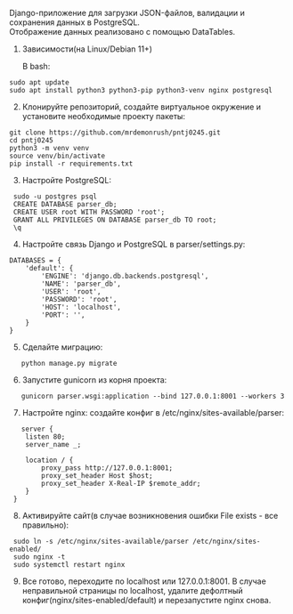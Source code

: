 Django-приложение для загрузки JSON-файлов, валидации и сохранения данных в PostgreSQL.  
Отображение данных реализовано с помощью DataTables.

1. Зависимости(на Linux/Debian 11+)

   В bash:
 ``` 
sudo apt update
sudo apt install python3 python3-pip python3-venv nginx postgresql
```
2. Клонируйте репозиторий, создайте виртуальное окружение и установите необходимые проекту пакеты:
```
git clone https://github.com/mrdemonrush/pntj0245.git
cd pntj0245
python3 -m venv venv
source venv/bin/activate
pip install -r requirements.txt
```
3. Настройте PostgreSQL:
```
 sudo -u postgres psql
 CREATE DATABASE parser_db;
 CREATE USER root WITH PASSWORD 'root';
 GRANT ALL PRIVILEGES ON DATABASE parser_db TO root;
 \q
```
4. Настройте связь Django и PostgreSQL в parser/settings.py:
```
DATABASES = {
    'default': {
        'ENGINE': 'django.db.backends.postgresql',
        'NAME': 'parser_db',
        'USER': 'root',
        'PASSWORD': 'root',
        'HOST': 'localhost',
        'PORT': '',
    }
}
```

5. Сделайте миграцию:
```
   python manage.py migrate
```

6. Запустите gunicorn из корня проекта:
```
   gunicorn parser.wsgi:application --bind 127.0.0.1:8001 --workers 3
```

7. Настройте nginx: создайте конфиг в /etc/nginx/sites-available/parser:
```
   server {
    listen 80;
    server_name _;

    location / {
        proxy_pass http://127.0.0.1:8001;
        proxy_set_header Host $host;
        proxy_set_header X-Real-IP $remote_addr;
    }
 }
```

8. Активируйте сайт(в случае возникновения ошибки File exists - все правильно):
```
 sudo ln -s /etc/nginx/sites-available/parser /etc/nginx/sites-enabled/
 sudo nginx -t
 sudo systemctl restart nginx
```

9. Все готово, переходите по localhost или 127.0.0.1:8001. В случае неправильной страницы по localhost, удалите дефолтный конфиг(nginx/sites-enabled/default) и перезапустите nginx снова.
